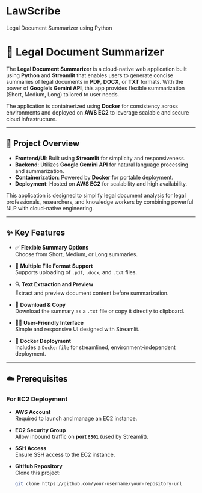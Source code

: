 # LawScribe
Legal Document Summarizer using Python
# 🧾 Legal Document Summarizer

The **Legal Document Summarizer** is a cloud-native web application built using **Python** and **Streamlit** that enables users to generate concise summaries of legal documents in **PDF**, **DOCX**, or **TXT** formats. With the power of **Google’s Gemini API**, this app provides flexible summarization (Short, Medium, Long) tailored to user needs.

The application is containerized using **Docker** for consistency across environments and deployed on **AWS EC2** to leverage scalable and secure cloud infrastructure.

---

## 🚀 Project Overview

- **Frontend/UI**: Built using **Streamlit** for simplicity and responsiveness.
- **Backend**: Utilizes **Google Gemini API** for natural language processing and summarization.
- **Containerization**: Powered by **Docker** for portable deployment.
- **Deployment**: Hosted on **AWS EC2** for scalability and high availability.

This application is designed to simplify legal document analysis for legal professionals, researchers, and knowledge workers by combining powerful NLP with cloud-native engineering.

---

## ✨ Key Features

- ✅ **Flexible Summary Options**  
  Choose from Short, Medium, or Long summaries.

- 📄 **Multiple File Format Support**  
  Supports uploading of `.pdf`, `.docx`, and `.txt` files.

- 🔍 **Text Extraction and Preview**  
  Extract and preview document content before summarization.

- 💾 **Download & Copy**  
  Download the summary as a `.txt` file or copy it directly to clipboard.

- 🧑‍💻 **User-Friendly Interface**  
  Simple and responsive UI designed with Streamlit.

- 🐳 **Docker Deployment**  
  Includes a `Dockerfile` for streamlined, environment-independent deployment.

---

## ☁️ Prerequisites

### For EC2 Deployment

- **AWS Account**  
  Required to launch and manage an EC2 instance.

- **EC2 Security Group**  
  Allow inbound traffic on **port `8501`** (used by Streamlit).

- **SSH Access**  
  Ensure SSH access to the EC2 instance.

- **GitHub Repository**  
  Clone this project:
  ```bash
  git clone https://github.com/your-username/your-repository-url

